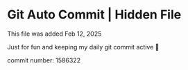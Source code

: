# Git Auto Commit | Hidden File

This file was added Feb 12, 2025

Just for fun and keeping my daily git commit active 🤪

commit number: 1586322
